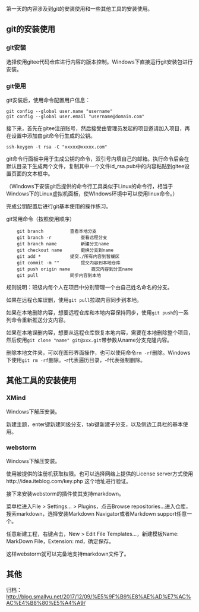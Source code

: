 第一天的内容涉及到git的安装使用和一些其他工具的安装使用。

## git的安装使用

### git安装

选择使用gitee代码仓库进行内容的版本控制。Windows下直接运行git安装包进行安装。


### git使用

git安装后，使用命令配置用户信息：

```
git config --global user.name "username"
git config --global user.email "username@domain.com"
```

接下来，首先在gitee注册账号，然后接受由管理员发起的项目邀请加入项目，再在设置中添加由git命令行生成的公钥。

```
ssh-keygen -t rsa -C "xxxxx@xxxxx.com"
```

git命令行面板中用于生成公钥的命令，双引号内填自己的邮箱。执行命令后会在默认目录下生成两个文件，复制其中一个文件id_rsa.pub中的内容粘贴到gitee设置页面的文本框中。

（Windows下安装git后提供的命令行工具类似于Linux的命令行，相当于Windows下的Linux虚拟机面板，使WIndows环境中可以使用linux命令。）

完成公钥配置后进行git基本使用的操作练习。

git常用命令（按照使用顺序）

```
	git branch			查看本地分支
	git branch -r			查看远程分支
	git branch name			新建分支name
	git checkout name		更换分支到name
	git add *			提交./所有内容到暂缓区
	git commit -m ""		提交内容到本地仓库	
	git push origin name		提交内容到分支name	
	git pull			同步内容到本地
```

规则说明：班级内每个人在项目中分别管理一个由自己姓名命名的分支。

如果在远程仓库误删，使用`git pull`拉取内容同步到本地。

如果在本地删除内容，想要远程仓库和本地内容保持同步，使用`git push`的一系列命令重新推送分支内容。

如果在本地误删内容，想要从远程仓库恢复本地内容，需要在本地删除整个项目，然后使用`git clone "name" git@xxx.git`带参数从name分支克隆内容。

删除本地文件夹，可以在图形界面操作，也可以使用命令`rm -rf`删除。Windows下使用`git rm -rf`删除。-r代表遍历目录，-f代表强制删除。

## 其他工具的安装使用

### XMind

Windows下解压安装。

新建主题，enter键新建同级分支，tab键新建子分支，以及侧边工具栏的基本使用。

### webstorm

Windows下解压安装。

使用被提供的注册机获取权限。也可以选择网络上提供的License server方式使用http://idea.iteblog.com/key.php 这个地址进行验证。

接下来安装webstorm的插件使其支持markdown。

菜单栏进入File > Settings... > Plugins，点击Browse repositories...进入仓库，搜索markdown，选择安装Markdown Navigator或者Markdown support任意一个。

任意新建工程，右键点击，New > Edit File Templates...，新建模板Name: MarkDown File，Extension: md，确定保存。

这样webstorm就可以完备地支持markdown文件了。

## 其他

归档： <http://blog.smallyu.net/2017/12/09/%E5%9F%B9%E8%AE%AD%E7%AC%AC%E4%B8%80%E5%A4%A9/>